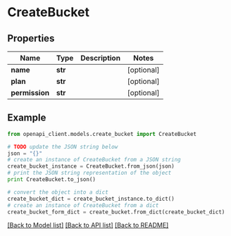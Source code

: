 # CreateBucket


## Properties
Name | Type | Description | Notes
------------ | ------------- | ------------- | -------------
**name** | **str** |  | [optional] 
**plan** | **str** |  | [optional] 
**permission** | **str** |  | [optional] 

## Example

```python
from openapi_client.models.create_bucket import CreateBucket

# TODO update the JSON string below
json = "{}"
# create an instance of CreateBucket from a JSON string
create_bucket_instance = CreateBucket.from_json(json)
# print the JSON string representation of the object
print CreateBucket.to_json()

# convert the object into a dict
create_bucket_dict = create_bucket_instance.to_dict()
# create an instance of CreateBucket from a dict
create_bucket_form_dict = create_bucket.from_dict(create_bucket_dict)
```
[[Back to Model list]](../README.md#documentation-for-models) [[Back to API list]](../README.md#documentation-for-api-endpoints) [[Back to README]](../README.md)


